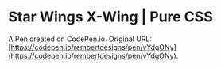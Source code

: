 # Star Wings X-Wing | Pure CSS

A Pen created on CodePen.io. Original URL: [https://codepen.io/rembertdesigns/pen/vYdgONy](https://codepen.io/rembertdesigns/pen/vYdgONy).

